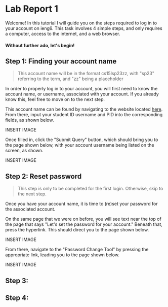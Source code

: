 # Lab Report 1

Welcome! In this tutorial I will guide you on the steps required to log in to your account on ieng6.  This task involves 4 simple steps, and only requires a computer, access to the internet, and a web browser.

#### Without further ado, let's begin!

## Step 1: Finding your account name

> This account name will be in the format cs15lsp23zz, with "sp23" referring to the term, and "zz" being a placeholder

In order to properly log in to your account, you will first need to know the account name, or username, associated with your account. If you already know this, feel free to move on to the next step.

This account name can be found by navigating to the website located [here](https://sdacs.ucsd.edu/~icc/index.php). From there, input your student ID username and PID into the corresponding fields, as shown below.

INSERT IMAGE

Once filled in, click the "Submit Query" button, which should bring you to the page shown below, with your account username being listed on the screen, as shown.

INSERT IMAGE

## Step 2: Reset password

> This step is only to be completed for the first login. Otherwise, skip to the next step.

Once you have your account name, it is time to (re)set your password for the associated account.

On the same page that we were on before, you will see text near the top of the page that says "Let's set the password for your account."  Beneath that, press the hyperlink. This should direct you to the page shown below.

INSERT IMAGE

From there, navigate to the "Password Change Tool" by pressing the appropriate link, leading you to the page shown below.

INSERT IMAGE


 
## Step 3:

## Step 4:

